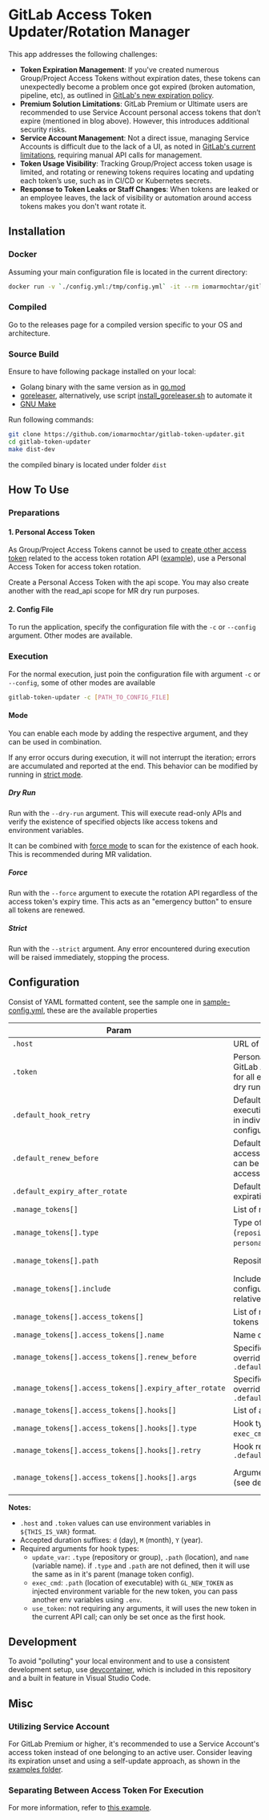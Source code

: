 # GitLab Access Token Updater/Rotation Manager

This app addresses the following challenges:

- **Token Expiration Management**: If you've created numerous Group/Project Access Tokens without expiration dates, these tokens can unexpectedly become a problem once got expired (broken automation, pipeline, etc), as outlined in [GitLab's new expiration policy](https://about.gitlab.com/blog/2023/10/25/access-token-lifetime-limits/).
- **Premium Solution Limitations**: GitLab Premium or Ultimate users are recommended to use Service Account personal access tokens that don’t expire (mentioned in blog above). However, this introduces additional security risks.
- **Service Account Management**: Not a direct issue, managing Service Accounts is difficult due to the lack of a UI, as noted in [GitLab's current limitations](https://gitlab.com/groups/gitlab-org/-/epics/9965), requiring manual API calls for management.
- **Token Usage Visibility**: Tracking Group/Project access token usage is limited, and rotating or renewing tokens requires locating and updating each token’s use, such as in CI/CD or Kubernetes secrets.
- **Response to Token Leaks or Staff Changes**: When tokens are leaked or an employee leaves, the lack of visibility or automation around access tokens makes you don't want rotate it.

## Installation

### Docker

Assuming your main configuration file is located in the current directory:

```bash
docker run -v `./config.yml:/tmp/config.yml` -it --rm iomarmochtar/gitlab-token-updater:latest -c /tmp/config.yml
```

### Compiled

Go to the releases page for a compiled version specific to your OS and architecture.

### Source Build

Ensure to have following package installed on your local:
- Golang binary with the same version as in [go.mod](./go.mod)
- [goreleaser](https://goreleaser.com/install/), alternatively, use script [install_goreleaser.sh](./scripts/install_goreleaser.sh) to automate it
- [GNU Make](https://www.gnu.org/software/make/)

Run following commands:

```bash
git clone https://github.com/iomarmochtar/gitlab-token-updater.git
cd gitlab-token-updater
make dist-dev
```

the compiled binary is located under folder `dist`


## How To Use

### Preparations

#### 1. Personal Access Token

As Group/Project Access Tokens cannot be used to [create other access token](https://docs.gitlab.com/ee/user/group/settings/group_access_tokens.html) related to the access token rotation API ([example](https://docs.gitlab.com/ee/api/project_access_tokens.html#rotate-a-project-access-token)), use a Personal Access Token for access token rotation.

Create a Personal Access Token with the api scope. You may also create another with the read_api scope for MR dry run purposes.

#### 2. Config File

To run the application, specify the configuration file with the `-c` or `--config` argument. Other modes are available.

### Execution

For the normal execution, just poin the configuration file with argument `-c` or `--config`, some of other modes are available

```bash
gitlab-token-updater -c [PATH_TO_CONFIG_FILE]
```

#### Mode

You can enable each mode by adding the respective argument, and they can be used in combination.

If any error occurs during execution, it will not interrupt the iteration; errors are accumulated and reported at the end. This behavior can be modified by running in [strict mode](#strict).

##### Dry Run

Run with the `--dry-run` argument. This will execute read-only APIs and verify the existence of specified objects like access tokens and environment variables.

It can be combined with [force mode](#force) to scan for the existence of each hook. This is recommended during MR validation.

##### Force

Run with the `--force` argument to execute the rotation API regardless of the access token's expiry time. This acts as an "emergency button" to ensure all tokens are renewed.

##### Strict

Run with the `--strict` argument. Any error encountered during execution will be raised immediately, stopping the process.

## Configuration

Consist of YAML formatted content, see the sample one in [sample-config.yml](./examples/sample-config.yml), these are the available properties

| Param                                                  | Description                                                                                                 | Defaults              |             Required              |
| ------------------------------------------------------ | ----------------------------------------------------------------------------------------------------------- | --------------------- | :-------------------------------: |
| `.host`                                                | URL of Gitlab instance                                                                                      | `https://gitlab.com/` |               `yes`               |
| `.token`                                               | Personal access token for GitLab API usage (api scope for all execution, read_api for dry run mode)         | `${GL_RENEWER_TOKEN}` |               `yes`               |
| `.default_hook_retry`                                  | Default retry count for hook execution; can be overridden in individual hook configurations                 | `0`                   |               `yes`               |
| `.default_renew_before`                                | Default duration to renew an access token before expiry; can be overridden in specific access token configs | `14d`                 |               `yes`               |
| `.default_expiry_after_rotate`                         | Default duration for token expiration after rotation                                                        | `3M`                  |               `yes`               |
| `.manage_tokens[]`                                     | List of managed access token                                                                                |                       |               `yes`               |
| `.manage_tokens[].type`                                | Type of access token (`repository`, `group`, or `personal`)                                                 |                       |               `yes`               |
| `.manage_tokens[].path`                                | Repository or group location                                                                                |                       | Required for `repository`/`group` |
| `.manage_tokens[].include`                             | Include external `manage_token` configuration, the path is relative to main config file                     |                       |               `no`                |
| `.manage_tokens[].access_tokens[]`                     | List of managed access tokens                                                                               |                       |               `yes`               |
| `.manage_tokens[].access_tokens[].name`                | Name of access token                                                                                        |                       |               `yes`               |
| `.manage_tokens[].access_tokens[].renew_before`        | Specific renewal period, overriding `.default_renew_before`                                                 |                       |               `no`                |
| `.manage_tokens[].access_tokens[].expiry_after_rotate` | Specific expiration period, overriding `.default_expiry_after_rotate`                                       |                       |               `no`                |
| `.manage_tokens[].access_tokens[].hooks[]`             | List of actions for each hook                                                                               |                       |               `no`                |
| `.manage_tokens[].access_tokens[].hooks[].type`        | Hook type (`update_var`, `exec_cmd`, `use_token`)                                                           |                       |               `yes`               |
| `.manage_tokens[].access_tokens[].hooks[].retry`       | Hook retry count, overriding `.default_hook_retry`                                                          |                       |               `no`                |
| `.manage_tokens[].access_tokens[].hooks[].args`        | Arguments for each hook type (see details below)                                                            |                       |  *some hook type is not required  |

**Notes:**

- `.host` and `.token` values can use environment variables in `${THIS_IS_VAR}` format.
- Accepted duration suffixes: `d` (day), `M` (month), `Y` (year).
- Required arguments for hook types:
  - `update_var`: `.type` (repository or group), `.path` (location), and `name` (variable name). if `.type` and `.path` are not defined, then it will use the same as in it's parent (manage token config).
  - `exec_cmd`: `.path` (location of executable) with `GL_NEW_TOKEN` as injected environment variable for the new token, you can pass another env variables using `.env`.
  - `use_token`: not requiring any arguments, it will uses the new token in the current API call; can only be set once as the first hook.

## Development

To avoid "polluting" your local environment and to use a consistent development setup, use [devcontainer](https://containers.dev/), which is included in this repository and a built in feature in Visual Studio Code.

## Misc

### Utilizing Service Account

For GitLab Premium or higher, it's recommended to use a Service Account's access token instead of one belonging to an active user. Consider leaving its expiration unset and using a self-update approach, as shown in the [examples folder](./examples/).

### Separating Between Access Token For Execution

For more information, refer to [this example](./examples/README.md).